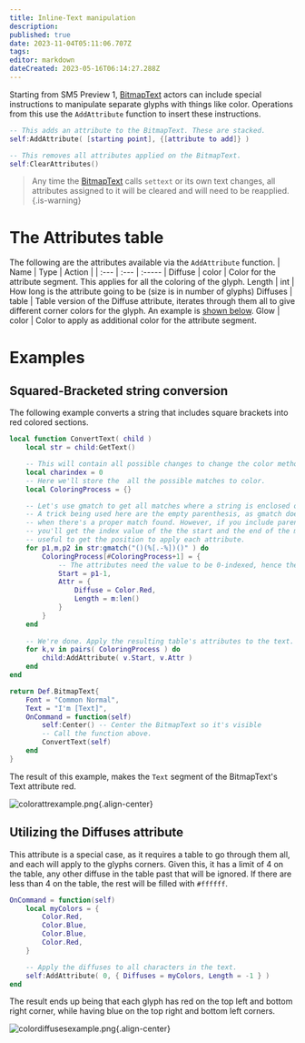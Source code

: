 ```yaml
---
title: Inline-Text manipulation
description: 
published: true
date: 2023-11-04T05:11:06.707Z
tags: 
editor: markdown
dateCreated: 2023-05-16T06:14:27.288Z
---
```


Starting from SM5 Preview 1, [BitmapText](/en/dev/actors/actortypes/bitmaptext/_index) actors can include special instructions to manipulate separate glyphs with things like color. Operations from this use the `AddAttribute` function to insert these instructions.

```lua
-- This adds an attribute to the BitmapText. These are stacked.
self:AddAttribute( [starting point], {[attribute to add]} )

-- This removes all attributes applied on the BitmapText.
self:ClearAttributes()
```

> Any time the [BitmapText](/en/dev/actors/actortypes/bitmaptext/_index) calls `settext` or its own text changes, all attributes assigned to it will be cleared and will need to be reapplied.
{.is-warning}

# The Attributes table
The following are the attributes available via the `AddAttribute` function.
| Name | Type | Action |
| :--- | :--- | :----- |
Diffuse | color | Color for the attribute segment. This applies for all the coloring of the glyph.
Length | int | How long is the attribute going to be (size is in number of glyphs)
Diffuses | table | Table version of the Diffuse attribute, iterates through them all to give different corner colors for the glyph. An example is [shown below](#utilizing-the-diffuses-attribute).
Glow | color | Color to apply as additional color for the attribute segment.

# Examples

## Squared-Bracketed string conversion
The following example converts a string that includes square brackets into red colored sections.

```Lua
local function ConvertText( child )
	local str = child:GetText()

	-- This will contain all possible changes to change the color method.
	local charindex = 0
	-- Here we'll store the  all the possible matches to color.
	local ColoringProcess = {}

	-- Let's use gmatch to get all matches where a string is enclosed on square brackets.
	-- A trick being used here are the empty parenthesis, as gmatch doesn't provide a general index value
	-- when there's a proper match found. However, if you include parenthesis before or after a successful match,
	-- you'll get the index value of the the start and the end of the match relative to the entire string, which is 
	-- useful to get the position to apply each attribute.
	for p1,m,p2 in str:gmatch("()(%[.-%])()" ) do
		ColoringProcess[#ColoringProcess+1] = {
			-- The attributes need the value to be 0-indexed, hence the -1, as Lua provides all results starting with 1.
			Start = p1-1,
			Attr = {
				Diffuse = Color.Red,
				Length = m:len()
			}
		}
	end
	
	-- We're done. Apply the resulting table's attributes to the text.
	for k,v in pairs( ColoringProcess ) do
		child:AddAttribute( v.Start, v.Attr )
	end
end

return Def.BitmapText{
	Font = "Common Normal",
	Text = "I'm [Text]",
	OnCommand = function(self)
		self:Center() -- Center the BitmapText so it's visible
		-- Call the function above.
		ConvertText(self)
	end
}
```

The result of this example, makes the `Text` segment of the BitmapText's Text attribute red.

![colorattrexample.png](/resources/actors/bitmaptext/colorattrexample.png){.align-center}

## Utilizing the Diffuses attribute

This attribute is a special case, as it requires a table to go through them all, and each will apply to the glyphs corners.
Given this, it has a limit of 4 on the table, any other diffuse in the table past that will be ignored. If there are less than 4 on the table, the rest will be filled with `#ffffff`.

```lua
OnCommand = function(self)
	local myColors = {
		Color.Red,
		Color.Blue,
		Color.Blue,
		Color.Red,
	}

	-- Apply the diffuses to all characters in the text.
	self:AddAttribute( 0, { Diffuses = myColors, Length = -1 } )
end
```

The result ends up being that each glyph has red on the top left and bottom right corner, while having blue on the top right and bottom left corners.

![colordiffusesexample.png](/resources/actors/bitmaptext/colordiffusesexample.png){.align-center}
